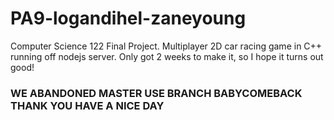 # PA9-logandihel-zaneyoung
Computer Science 122 Final Project. Multiplayer 2D car racing game in C++ running off nodejs server. Only got 2 weeks to make it, so I hope it turns out good!
### WE ABANDONED MASTER USE BRANCH BABYCOMEBACK THANK YOU HAVE A NICE DAY
